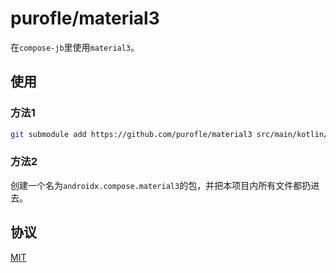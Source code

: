 # purofle/material3

在`compose-jb`里使用`material3`。

## 使用

### 方法1

```bash
git submodule add https://github.com/purofle/material3 src/main/kotlin/androidx/compose/material3
```

### 方法2

创建一个名为`androidx.compose.material3`的包，并把本项目内所有文件都扔进去。

## 协议

[MIT](LICENSE.txt)